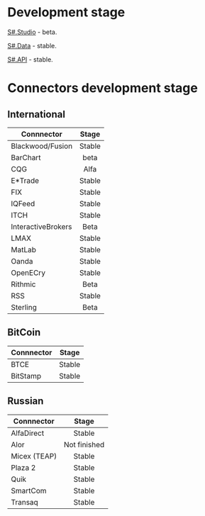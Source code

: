# Development stage

[S#.Studio](http://stocksharp.com/products/studio/) - beta.

[S#.Data](http://stocksharp.com/products/hydra/) - stable.

[S#.API](http://stocksharp.com/products/api/) - stable.

# Connectors development stage

## International

| Connnector | Stage |
| --- |:---:|
| Blackwood/Fusion | Stable |
| BarChart | beta |
| CQG | Alfa |
| E*Trade | Stable |
| FIX | Stable |
| IQFeed | Stable |
| ITCH | Stable |
| InteractiveBrokers | Beta |
| LMAX | Stable |
| MatLab | Stable |
| Oanda | Stable |
| OpenECry | Stable |
| Rithmic | Beta |
| RSS | Stable |
| Sterling | Beta |

## BitCoin

| Connnector | Stage |
| --- |:---:|
| BTCE | Stable |
| BitStamp | Stable |

## Russian

| Connnector | Stage |
| --- |:---:|
| AlfaDirect | Stable |
| Alor | Not finished |
| Micex (TEAP) | Stable |
| Plaza 2 | Stable |
| Quik | Stable |
| SmartCom | Stable |
| Transaq | Stable |
